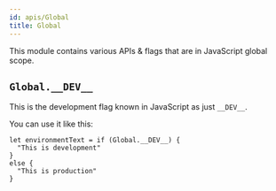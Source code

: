 ```yaml
---
id: apis/Global
title: Global
---
```


This module contains various APIs & flags that are in JavaScript global scope.

## `Global.__DEV__`

This is the development flag known in JavaScript as just `__DEV__`.

You can use it like this:

```reason
let environmentText = if (Global.__DEV__) {
  "This is development"
}
else {
  "This is production"
}
```
